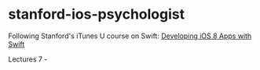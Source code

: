 # stanford-ios-psychologist
Following Stanford's iTunes U course on Swift: [Developing iOS 8 Apps with Swift](https://itunes.apple.com/us/course/developing-ios-8-apps-swift/id961180099)

Lectures 7 - 
